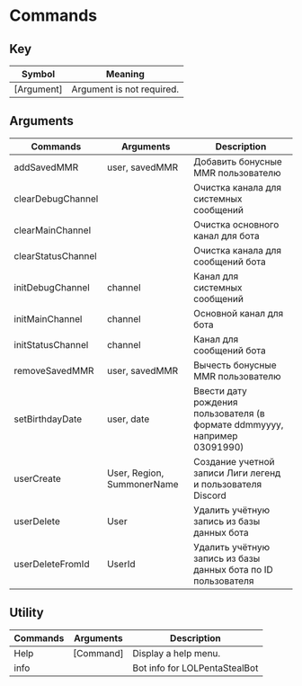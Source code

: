 # Commands

## Key 
| Symbol      | Meaning                        |
|-------------|--------------------------------|
| [Argument]  | Argument is not required.      |

## Arguments
| Commands           | Arguments                  | Description                                                               |
|--------------------|----------------------------|---------------------------------------------------------------------------|
| addSavedMMR        | user, savedMMR             | Добавить бонусные MMR пользователю                                        |
| clearDebugChannel  |                            | Очистка канала для системных сообщений                                    |
| clearMainChannel   |                            | Очистка основного канал для бота                                          |
| clearStatusChannel |                            | Очистка канала для сообщений бота                                         |
| initDebugChannel   | channel                    | Канал для системных сообщений                                             |
| initMainChannel    | channel                    | Основной канал для бота                                                   |
| initStatusChannel  | channel                    | Канал для сообщений бота                                                  |
| removeSavedMMR     | user, savedMMR             | Вычесть бонусные MMR пользователю                                         |
| setBirthdayDate    | user, date                 | Ввести дату рождения пользователя (в формате ddmmyyyy, например 03091990) |
| userCreate         | User, Region, SummonerName | Создание учетной записи Лиги легенд и пользователя Discord                |
| userDelete         | User                       | Удалить учётную запись из базы данных бота                                |
| userDeleteFromId   | UserId                     | Удалить учётную запись из базы данных бота по ID пользователя             |

## Utility
| Commands | Arguments | Description                   |
|----------|-----------|-------------------------------|
| Help     | [Command] | Display a help menu.          |
| info     |           | Bot info for LOLPentaStealBot |

